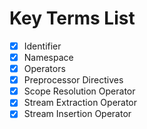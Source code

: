 # Key Terms List

- [x] Identifier
- [x] Namespace
- [x] Operators
- [x] Preprocessor Directives
- [x] Scope Resolution Operator
- [x] Stream Extraction Operator
- [x] Stream Insertion Operator
